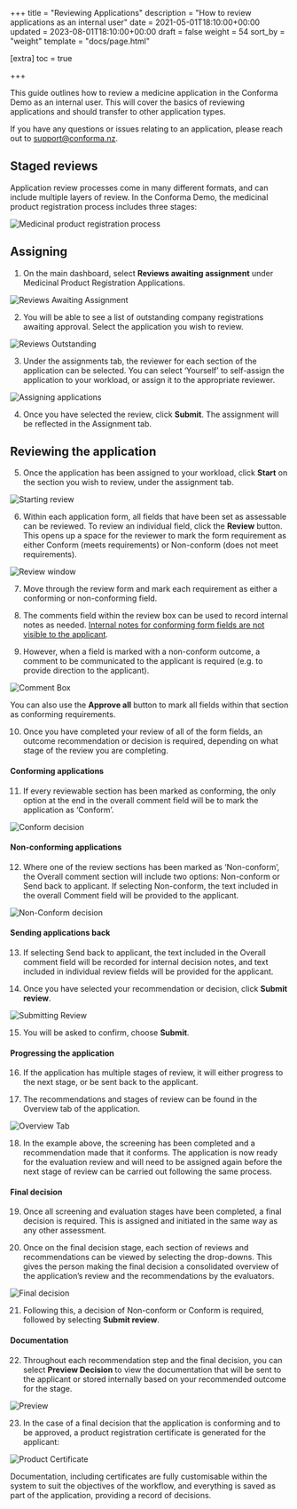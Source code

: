 +++
title = "Reviewing Applications"
description = "How to review applications as an internal user"
date = 2021-05-01T18:10:00+00:00
updated = 2023-08-01T18:10:00+00:00
draft = false
weight = 54
sort_by = "weight"
template = "docs/page.html"

[extra]
toc = true

+++

This guide outlines how to review a medicine application in the Conforma Demo as an internal user. This will cover the basics of reviewing applications and should transfer to other application types. 

If you have any questions or issues relating to an application, please reach out to support@conforma.nz.

## Staged reviews
Application review processes come in many different formats, and can include multiple layers of review. In the Conforma Demo, the medicinal product registration process includes three stages:

![Medicinal product registration process](/docs/about/demo/stages.png)

## Assigning
1. On the main dashboard, select <b>Reviews awaiting assignment</b> under Medicinal Product Registration Applications.

![Reviews Awaiting Assignment](/docs/about/demo/awaiting.png)

2. You will be able to see a list of outstanding company registrations awaiting approval. Select the application you wish to review.

![Reviews Outstanding](/docs/about/demo/outstanding.png)

3. Under the assignments tab, the reviewer for each section of the application can be selected. You can select ‘Yourself’ to self-assign the application to your workload, or assign it to the appropriate reviewer.

![Assigning applications](/docs/about/demo/assign5.png)

4. Once you have selected the review, click <b>Submit</b>. The assignment will be reflected in the Assignment tab.

## Reviewing the application
5. Once the application has been assigned to your workload, click <b>Start</b> on the section you wish to review, under the assignment tab.

![Starting review](/docs/about/demo/startreview2.png)

6. Within each application form, all fields that have been set as assessable can be reviewed. To review an individual field, click the <b>Review</b> button. This opens up a space for the reviewer to mark the form requirement as either Conform (meets requirements) or Non-conform (does not meet requirements).

![Review window](/docs/about/demo/review2.png)

7. Move through the review form and mark each requirement as either a conforming or non-conforming field.

8. The comments field within the review box can be used to record internal notes as needed. <u>Internal notes for conforming form fields are not visible to the applicant</u>.

9. However, when a field is marked with a non-conform outcome, a comment to be communicated to the applicant is required (e.g. to provide direction to the applicant).

![Comment Box](/docs/about/demo/comment2.png)

<div class="tip">
You can also use the <b>Approve all</b> button to mark all fields within that section as conforming requirements.
</div>

10. Once you have completed your review of all of the form fields, an outcome recommendation or decision is required, depending on what stage of the review you are completing. 

#### Conforming applications
11. If every reviewable section has been marked as conforming, the only option at the end in the overall comment field will be to mark the application as ‘Conform’.

![Conform decision](/docs/about/demo/conform2.png)

#### Non-conforming applications
12. Where one of the review sections has been marked as ‘Non-conform’, the Overall comment section will include two options: Non-conform or Send back to applicant. If selecting Non-conform, the text included in the overall Comment field will be provided to the applicant.

![Non-Conform decision](/docs/about/demo/nonconform.png)

#### Sending applications back
13. If selecting Send back to applicant, the text included in the Overall comment field will be recorded for internal decision notes, and text included in individual review fields will be provided for the applicant. 

14. Once you have selected your recommendation or decision, click <b>Submit review</b>.

  ![Submitting Review](/docs/about/demo/submitreview2.png)

15. You will be asked to confirm, choose <b>Submit</b>.

#### Progressing the application
16. If the application has multiple stages of review, it will either progress to the next stage, or be sent back to the applicant.

17. The recommendations and stages of review can be found in the Overview tab of the application.

 ![Overview Tab](/docs/about/demo/overviewtab2.png)

18. In the example above, the screening has been completed and a recommendation made that it conforms. The application is now ready for the evaluation review and will need to be assigned again before the next stage of review can be carried out following the same process. 

#### Final decision
19. Once all screening and evaluation stages have been completed, a final decision is required. This is assigned and initiated in the same way as any other assessment.

20. Once on the final decision stage, each section of reviews and recommendations can be viewed by selecting the drop-downs. This gives the person making the final decision a consolidated overview of the application’s review and the recommendations by the evaluators.

 ![Final decision](/docs/about/demo/finaldecision2.png)

21. Following this, a decision of Non-conform or Conform is required, followed by selecting <b>Submit review</b>.

#### Documentation
22. Throughout each recommendation step and the final decision, you can select <b>Preview Decision</b> to view the documentation that will be sent to the applicant or stored internally based on your recommended outcome for the stage. 

 ![Preview](/docs/about/demo/preview.png)

23. In the case of a final decision that the application is conforming and to be approved, a product registration certificate is generated for the applicant:

  ![Product Certificate](/docs/about/demo/prodcert.png)

Documentation, including certificates are fully customisable within the system to suit the objectives of the workflow, and everything is saved as part of the application, providing a record of decisions.